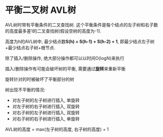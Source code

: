# 平衡二叉树 AVL树

AVL树时带有平衡条件的二叉查找树.
这个平衡条件是每个结点的左子树和右子数的高度最多差1的二叉查找树(假设空树的高度为-1).

高度为h的AVL树中, 最少结点数**S(h) = S(h-1) + S(h-2) + 1**, 即最少结点左子树+最少结点右子树+根节点.

除了插入/删除操作, 绝大部分操作都可以以时间O(logN)来执行

插入/删除操作有可能会破坏树的平衡, 需要通过**旋转**来重新平衡

旋转针对的时被破坏了平衡部分的树

树出现不平衡的情况:

- 对左子树的左子树进行插入, 单旋转
- 对左子树的右子树进行插入, 双旋转
- 对右子树的左子树进行插入, 双旋转
- 对右子树的右子树进行插入, 单旋转

AVL树的高度 = max(左子树的高度, 右子树的高度) + 1
